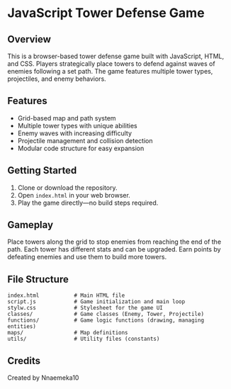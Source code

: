 # JavaScript Tower Defense Game

## Overview
This is a browser-based tower defense game built with JavaScript, HTML, and CSS. Players strategically place towers to defend against waves of enemies following a set path. The game features multiple tower types, projectiles, and enemy behaviors.

## Features
- Grid-based map and path system
- Multiple tower types with unique abilities
- Enemy waves with increasing difficulty
- Projectile management and collision detection
- Modular code structure for easy expansion

## Getting Started
1. Clone or download the repository.
2. Open `index.html` in your web browser.
3. Play the game directly—no build steps required.

## Gameplay
Place towers along the grid to stop enemies from reaching the end of the path. Each tower has different stats and can be upgraded. Earn points by defeating enemies and use them to build more towers.

## File Structure
```
index.html           # Main HTML file
script.js            # Game initialization and main loop
stylw.css            # Stylesheet for the game UI
classes/             # Game classes (Enemy, Tower, Projectile)
functions/           # Game logic functions (drawing, managing entities)
maps/                # Map definitions
utils/               # Utility files (constants)
```

## Credits
Created by Nnaemeka10
